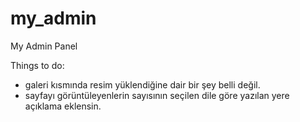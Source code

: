 # my_admin
My Admin Panel

Things to do:
- galeri kısmında resim yüklendiğine dair bir şey belli değil.
- sayfayı görüntüleyenlerin sayısının seçilen dile göre yazılan yere açıklama eklensin.